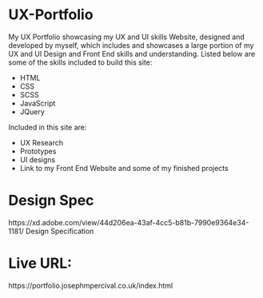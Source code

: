 ﻿# UX-Portfolio

My UX Portfolio showcasing my UX and UI skills Website, designed and developed by myself, which includes and showcases a large portion of my UX and UI Design and Front End skills and understanding.
Listed below are some of the skills included to build this site:

<ul>
<li>
HTML
</li>
<li>
CSS
</li>
<li>
SCSS
</li>
<li>
JavaScript
</li>
<li>
JQuery
</li>
</ul>
Included in this site are:
<ul>
<li>
UX Research
</li>
<li>
Prototypes
</li>
<li>
UI designs
</li>
<li>
Link to my Front End Website and some of my finished projects
</li>
</ul>
<h1> Design Spec</h1>
https://xd.adobe.com/view/44d206ea-43af-4cc5-b81b-7990e9364e34-1181/ Design Specification
<h1>Live URL: </h1>
https://portfolio.josephmpercival.co.uk/index.html
